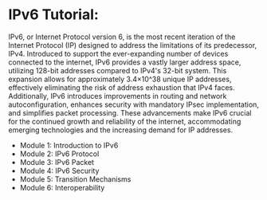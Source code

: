# IPv6 Tutorial:
IPv6, or Internet Protocol version 6, is the most recent iteration of the Internet Protocol (IP) designed to address the limitations of its predecessor, IPv4. Introduced to support the ever-expanding number of devices connected to the internet, IPv6 provides a vastly larger address space, utilizing 128-bit addresses compared to IPv4's 32-bit system. This expansion allows for approximately 3.4×10^38 unique IP addresses, effectively eliminating the risk of address exhaustion that IPv4 faces. Additionally, IPv6 introduces improvements in routing and network autoconfiguration, enhances security with mandatory IPsec implementation, and simplifies packet processing. These advancements make IPv6 crucial for the continued growth and reliability of the internet, accommodating emerging technologies and the increasing demand for IP addresses.

* Module 1: Introduction to IPv6
* Module 2: IPv6 Protocol
* Module 3: IPv6 Packet
* Module 4: IPv6 Security
* Module 5: Transition Mechanisms
* Module 6: Interoperability
